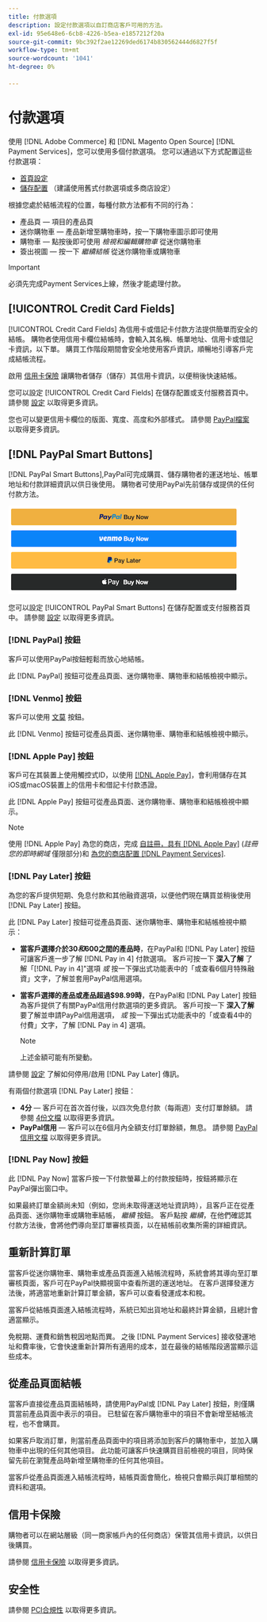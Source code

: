 ```yaml
---
title: 付款選項
description: 設定付款選項以自訂商店客戶可用的方法。
exl-id: 95e648e6-6cb8-4226-b5ea-e1857212f20a
source-git-commit: 9bc392f2ae12269ded6174b830562444d6827f5f
workflow-type: tm+mt
source-wordcount: '1041'
ht-degree: 0%

---
```


# 付款選項

使用 [!DNL Adobe Commerce] 和 [!DNL Magento Open Source] [!DNL Payment Services]，您可以使用多個付款選項。 您可以通過以下方式配置這些付款選項：

* [首頁設定](payments-home.md)
* [儲存配置](configure-admin.md) （建議使用舊式付款選項或多商店設定）

根據您處於結帳流程的位置，每種付款方法都有不同的行為：

* 產品頁 — 項目的產品頁
* 迷你購物車 — 產品新增至購物車時，按一下購物車圖示即可使用
* 購物車 — 點按後即可使用 _檢視和編輯購物車_ 從迷你購物車
* 簽出視圖 — 按一下 _繼續結帳_ 從迷你購物車或購物車

>[!IMPORTANT]
>
>必須先完成Payment Services上線，然後才能處理付款。

## [!UICONTROL Credit Card Fields]

[!UICONTROL Credit Card Fields] 為信用卡或借記卡付款方法提供簡單而安全的結帳。 購物者使用信用卡欄位結帳時，會輸入其名稱、帳單地址、信用卡或借記卡資訊，以下單。 購買工作階段期間會安全地使用客戶資訊，順暢地引導客戶完成結帳流程。

啟用 [信用卡保險](#vaulting) 讓購物者儲存（儲存）其信用卡資訊，以便稍後快速結帳。

您可以設定 [!UICONTROL Credit Card Fields] 在儲存配置或支付服務首頁中。 請參閱 [設定](settings.md#credit-card-fields) 以取得更多資訊。

您也可以變更信用卡欄位的版面、寬度、高度和外部樣式。 請參閱 [PayPal檔案](https://developer.paypal.com/docs/checkout/advanced/customize/card-field-style/) 以取得更多資訊。

## [!DNL PayPal Smart Buttons]

[!DNL PayPal Smart Buttons],PayPal可完成購買、儲存購物者的運送地址、帳單地址和付款詳細資訊以供日後使用。 購物者可使用PayPal先前儲存或提供的任何付款方法。

![[!DNL PayPal Smart Buttons] 選項](assets/buttons-md.png)

您可以設定 [!UICONTROL PayPal Smart Buttons] 在儲存配置或支付服務首頁中。  請參閱 [設定](settings.md#payment-buttons) 以取得更多資訊。

### [!DNL PayPal] 按鈕

客戶可以使用PayPal按鈕輕鬆而放心地結帳。

此 [!DNL PayPal] 按鈕可從產品頁面、迷你購物車、購物車和結帳檢視中顯示。

### [!DNL Venmo] 按鈕

客戶可以使用 [文莫](https://venmo.com/) 按鈕。

此 [!DNL Venmo] 按鈕可從產品頁面、迷你購物車、購物車和結帳檢視中顯示。

### [!DNL Apple Pay] 按鈕

客戶可在其裝置上使用觸控式ID，以使用 [[!DNL Apple Pay]](https://www.apple.com/apple-pay/)，會利用儲存在其iOS或macOS裝置上的信用卡和借記卡付款憑證。

此 [!DNL Apple Pay] 按鈕可從產品頁面、迷你購物車、購物車和結帳檢視中顯示。

>[!NOTE]
>
> 使用 [!DNL Apple Pay] 為您的商店，完成 [自註冊，具有 [!DNL Apple Pay]](https://developer.paypal.com/docs/checkout/apm/apple-pay/#register-your-live-domain) (_註冊您的即時網域_ 僅限部分)和 [為您的商店配置 [!DNL Payment Services]](settings.md#payment-buttons).

### [!DNL Pay Later] 按鈕

為您的客戶提供短期、免息付款和其他融資選項，以便他們現在購買並稍後使用 [!DNL Pay Later] 按鈕。

此 [!DNL Pay Later] 按鈕可從產品頁面、迷你購物車、購物車和結帳檢視中顯示：

* **當客戶選擇介於$30和$600之間的產品時**，在PayPal和 [!DNL Pay Later] 按鈕可讓客戶進一步了解 [!DNL Pay in 4] 付款選項。 客戶可按一下 **深入了解** 了解「[!DNL Pay in 4]&quot;選項 _或_ 按一下彈出式功能表中的「或查看6個月特殊融資」文字，了解並套用PayPal信用選項。
* **當客戶選擇的產品或產品超過$98.99時**，在PayPal和 [!DNL Pay Later] 按鈕為客戶提供了有關PayPal信用付款選項的更多資訊。 客戶可按一下 **深入了解** 要了解並申請PayPal信用選項， _或_ 按一下彈出式功能表中的「或查看4中的付費」文字，了解 [!DNL Pay in 4] 選項。

   >[!NOTE]
   >
   >上述金額可能有所變動。

請參閱 [設定](settings.md#payment-buttons) 了解如何停用/啟用 [!DNL Pay Later] 傳訊。

有兩個付款選項 [!DNL Pay Later] 按鈕：

* **4分** — 客戶可在首次首付後，以四次免息付款（每兩週）支付訂單餘額。 請參閱 [4份文檔](https://www.paypal.com/us/digital-wallet/ways-to-pay/buy-now-pay-later) 以取得更多資訊。
* **PayPal信用** — 客戶可以在6個月內全額支付訂單餘額，無息。 請參閱 [PayPal信用文檔](https://www.paypal.com/us/webapps/mpp/paypal-credit) 以取得更多資訊。

### [!DNL Pay Now] 按鈕

此 [!DNL Pay Now] 當客戶按一下付款螢幕上的付款按鈕時，按鈕將顯示在PayPal彈出窗口中。

如果最終訂單金額尚未知（例如，您尚未取得運送地址資訊時），且客戶正在從產品頁面、迷你購物車或購物車結帳， _繼續_ 按鈕。 客戶點按 _繼續_，在他們確認其付款方法後，會將他們導向至訂單審核頁面，以在結帳前收集所需的詳細資訊。

## 重新計算訂單

當客戶從迷你購物車、購物車或產品頁面進入結帳流程時，系統會將其導向至訂單審核頁面，客戶可在PayPal快顯視窗中查看所選的運送地址。 在客戶選擇發運方法後，將適當地重新計算訂單金額，客戶可以查看發運成本和稅。

當客戶從結帳頁面進入結帳流程時，系統已知出貨地址和最終計算金額，且總計會適當顯示。

免稅期、運費和銷售稅因地點而異。 之後 [!DNL Payment Services] 接收發運地址和費率後，它會快速重新計算所有適用的成本，並在最後的結帳階段適當顯示這些成本。

## 從產品頁面結帳

當客戶直接從產品頁面結帳時，請使用PayPal或 [!DNL Pay Later] 按鈕，則僅購買當前產品頁面中表示的項目。 已駐留在客戶購物車中的項目不會新增至結帳流程，也不會購買。

如果客戶取消訂單，則當前產品頁面中的項目將添加到客戶的購物車中，並加入購物車中出現的任何其他項目。 此功能可讓客戶快速購買目前檢視的項目，同時保留先前在瀏覽產品時新增至購物車的任何其他項目。

當客戶從產品頁面進入結帳流程時，結帳頁面會簡化，檢視只會顯示與訂單相關的資料和選項。

## 信用卡保險

購物者可以在網站層級（同一商家帳戶內的任何商店）保管其信用卡資訊，以供日後購買。

請參閱 [信用卡保險](vaulting.md) 以取得更多資訊。

## 安全性

請參閱 [PCI合規性](security.md#pci-compliance) 以取得更多資訊。
